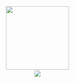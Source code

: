 
<!--
**ZhijianZhou01/ZhijianZhou01** is a ✨ _special_ ✨ repository because its `README.md` (this file) appears on your GitHub profile.

Here are some ideas to get you started:

- 🔭 I’m currently working on ...
- 🌱 I’m currently learning ...
- 👯 I’m looking to collaborate on ...
- 🤔 I’m looking for help with ...
- 💬 Ask me about ...
- 📫 How to reach me: ...
- 😄 Pronouns: ...
- ⚡ Fun fact: ...
-->

<div align="center">
<span>  </span>
<img height="170px" src="https://github-readme-stats.vercel.app/api?username=ZhijianZhou01" />
<span>  </span>
</div>


<div align="center">
    <img  src="https://github-readme-streak-stats.herokuapp.com/?user=ZhijianZhou01" />
</div>
